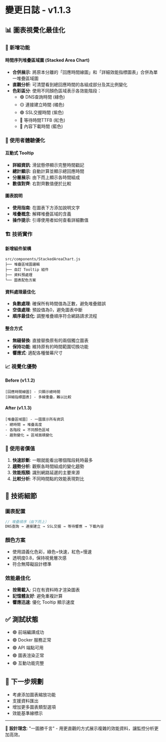 # 變更日誌 - v1.1.3

## 📊 圖表視覺化最佳化

### 🚀 新增功能

#### 時間序列堆疊區域圖 (Stacked Area Chart)
- **合併展示**: 將原本分離的「回應時間線圖」和「詳細效能指標圖表」合併為單一堆疊區域圖
- **直觀分析**: 可清楚看到總回應時間的各組成部分及其比例變化
- **色彩區分**: 使用不同顏色區域表示各效能階段：
  - 🟢 DNS查詢時間 (綠色)
  - 🟡 連接建立時間 (橘色)  
  - 🟣 SSL交握時間 (紫色)
  - 🔴 等待時間TTFB (紅色)
  - 🔵 內容下載時間 (藍色)

### 🎨 使用者體驗優化

#### 互動式 Tooltip
- **詳細資訊**: 滑鼠懸停顯示完整時間戳記
- **總計顯示**: 自動計算並顯示總回應時間
- **分層展示**: 由下而上顯示各時間組成
- **數值對齊**: 右對齊數值便於比較

#### 圖表說明
- **使用指南**: 在圖表下方添加說明文字
- **堆疊概念**: 解釋堆疊區域的含義
- **操作提示**: 引導使用者如何查看詳細數值

### 🏗️ 技術實作

#### 新增組件架構
```
src/components/StackedAreaChart.js
├── 堆疊區域圖邏輯
├── 自訂 Tooltip 組件  
├── 資料預處理
└── 圖表配色方案
```

#### 資料處理最佳化
- **負數處理**: 確保所有時間值為正數，避免堆疊錯誤
- **空值處理**: 預設值為0，避免圖表中斷
- **順序最佳化**: 調整堆疊順序符合網路請求流程

#### 整合方式
- **無縫替換**: 直接替換原有的兩個獨立圖表
- **保持功能**: 維持原有的時間範圍切換功能
- **響應式**: 適配各種螢幕尺寸

### 📈 視覺化優勢

#### **Before (v1.1.2)**
```
[回應時間線圖] - 只顯示總時間
[詳細指標圖表] - 多線重疊，難以比較
```

#### **After (v1.1.3)**  
```
[堆疊區域圖] - 一圖展示所有資訊
- 總時間 = 堆疊高度
- 各階段 = 不同顏色區域  
- 趨勢變化 = 區域面積變化
```

### 🎯 使用者價值

1. **快速診斷**: 一眼就能看出哪個階段耗時最多
2. **趨勢分析**: 觀察各時間組成的變化趨勢
3. **效能瓶頸**: 識別網路延遲的主要來源
4. **比較分析**: 不同時間點的效能表現對比

## 🔧 技術細節

### 圖表配置
```javascript
// 堆疊順序（由下而上）
DNS查詢 → 連接建立 → SSL交握 → 等待響應 → 下載內容
```

### 顏色方案
- 使用語義化色彩，綠色=快速，紅色=慢速
- 透明度0.8，保持視覺層次感
- 符合無障礙設計標準

### 效能最佳化
- **按需載入**: 只在有資料時才渲染圖表
- **記憶體友好**: 避免重複計算
- **響應迅速**: 優化 Tooltip 顯示速度

## ✅ 測試狀態

- 🟢 前端編譯成功
- 🟢 Docker 服務正常
- 🟢 API 端點可用
- 🟢 圖表渲染正常
- 🟢 互動功能完整

## 🚀 下一步規劃

- 考慮添加圖表縮放功能
- 支援資料匯出
- 增加更多圖表類型選項
- 效能基準線標示

---

🎨 **設計理念**: "一圖勝千言" - 用更直觀的方式展示複雜的效能資料，讓監控分析更加高效。